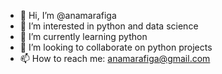 - 👋 Hi, I’m @anamarafiga
- 👀 I’m interested in python and data science
- 🌱 I’m currently learning  python
- 💞️ I’m looking to collaborate on python projects
- 📫 How to reach me: anamarafiga@gmail.com

<!---
anamarafiga/anamarafiga is a ✨ special ✨ repository because its `README.md` (this file) appears on your GitHub profile.
You can click the Preview link to take a look at your changes.
--->
